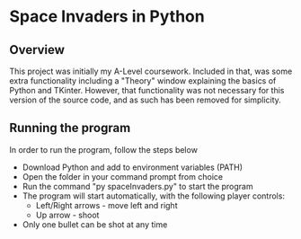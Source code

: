 # Space Invaders in Python

## Overview
This project was initially my A-Level coursework. Included in that, was some extra functionality including a "Theory" window explaining the basics of Python and TKinter. However, that functionality was not necessary for this version of the source code, and as such has been removed for simplicity.

## Running the program
In order to run the program, follow the steps below
- Download Python and add to environment variables (PATH)
- Open the folder in your command prompt from choice
- Run the command "py spaceInvaders.py" to start the program
- The program will start automatically, with the following player controls:
  - Left/Right arrows - move left and right
  - Up arrow - shoot
- Only one bullet can be shot at any time